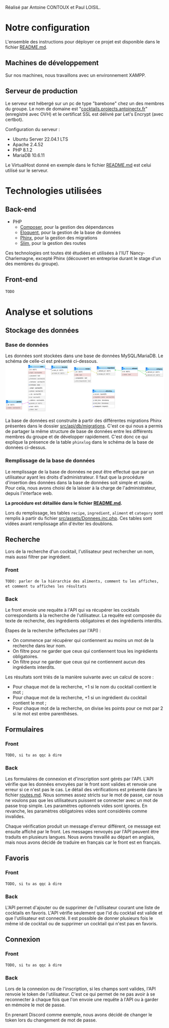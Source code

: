 Réalisé par Antoine CONTOUX et Paul LOISIL.

# Notre configuration
L'ensemble des instructions pour déployer ce projet est disponible dans le fichier [README.md](./README.md).

## Machines de développement
Sur nos machines, nous travaillons avec un environnement XAMPP.

## Serveur de production
Le serveur est hébergé sur un pc de type "barebone" chez un des membres du groupe.
Le nom de domaine est "[cocktails.projects.antoinectx.fr](https://cocktails.projects.antoinectx.fr)" (enregistré avec OVH) et le certificat SSL est délivré par Let's Encrypt (avec certbot).

Configuration du serveur :
 - Ubuntu Server 22.04.1 LTS
 - Apache 2.4.52
 - PHP 8.1.2
 - MariaDB 10.6.11

Le VirtualHost donné en exemple dans le fichier [README.md](./README.md) est celui utilisé sur le serveur.

# Technologies utilisées
## Back-end
 - PHP
   - [Composer](https://getcomposer.org/), pour la gestion des dépendances
   - [Eloquent](https://laravel.com/docs/8.x/eloquent), pour la gestion de la base de données
   - [Phinx](https://phinx.org/), pour la gestion des migrations
   - [Slim](https://www.slimframework.com/), pour la gestion des routes
 
Ces technologies ont toutes été étudiées et utilisées à l'IUT Nancy-Charlemagne, excepté Phinx (découvert en entreprise durant le stage d'un des membres du groupe).

## Front-end
```
TODO
```

# Analyse et solutions
## Stockage des données
### Base de données
Les données sont stockées dans une base de données MySQL/MariaDB. Le schéma de celle-ci est présenté ci-dessous.
![Schéma de la base de données](./conception/mysql.png)

La base de données est construite à partir des différentes migrations Phinx présentes dans le dossier [src/api/db/migrations](./src/api/db/migrations).
C'est ce qui nous a permis de partager la même structure de base de données entre les différents membres du groupe et de développer rapidement.
C'est donc ce qui explique la présence de la table `phinxlog` dans le schéma de la base de données ci-dessus.

### Remplissage de la base de données
Le remplissage de la base de données ne peut être effectué que par un utilisateur ayant les droits d'administrateur.
Il faut que la procédure d'insertion des données dans la base de données soit simple et rapide.
Pour cela, nous avons choisi de la laisser à la charge de l'administrateur, depuis l'interface web.

**La procédure est détaillée dans le fichier [README.md](./README.md).**

Lors du remplissage, les tables `recipe`, `ingredient`, `aliment` et `category` sont remplis à partir du fichier [src/assets/Donnees.inc.php](./src/assets/Donnees.inc.php).
Ces tables sont vidées avant remplissage afin d'éviter les doublons.

## Recherche
Lors de la recherche d'un cocktail, l'utilisateur peut rechercher un nom, mais aussi filtrer par ingrédient.
### Front
```
TODO: parler de la hiérarchie des aliments, comment tu les affiches, et comment tu affiches les résultats
```

### Back
Le front envoie une requête à l'API qui va récupérer les cocktails correspondants à la recherche de l'utilisateur.
La requête est composée du texte de recherche, des ingrédients obligatoires et des ingrédients interdits.

Étapes de la recherche (effectuées par l'API) :
 - On commence par récupérer qui contiennent au moins un mot de la recherche dans leur nom. 
 - On filtre pour ne garder que ceux qui contiennent tous les ingrédients obligatoires. 
 - On filtre pour ne garder que ceux qui ne contiennent aucun des ingrédients interdits.

Les résultats sont triés de la manière suivante avec un calcul de score :
 - Pour chaque mot de la recherche, +1 si le nom du cocktail contient le mot ;
 - Pour chaque mot de la recherche, +1 si un ingrédient du cocktail contient le mot ;
 - Pour chaque mot de la recherche, on divise les points pour ce mot par 2 si le mot est entre parenthèses.

## Formulaires
### Front
```
TODO, si tu as qqc à dire
```

### Back
Les formulaires de connexion et d'inscription sont gérés par l'API.
L'API vérifie que les données envoyées par le front sont valides et renvoie une erreur si ce n'est pas le cas.
Le détail des vérifications est présenté dans le fichier [routes.md](./conception/routes.md).
Nous sommes assez stricts sur le mot de passe, car nous ne voulons pas que les utilisateurs puissent se connecter avec un mot de passe trop simple.
Les paramètres optionnels vides sont ignorés. En revanche, les paramètres obligatoires vides sont considérés comme invalides.

Chaque vérification produit un message d'erreur différent, ce message est ensuite affiché par le front.
Les messages renvoyés par l'API peuvent être traduits en plusieurs langues. Nous avons travaillé au départ en anglais, mais nous avons décidé de traduire en français car le front est en français.

## Favoris
### Front
```
TODO, si tu as qqc à dire
```

### Back
L'API permet d'ajouter ou de supprimer de l'utilisateur courant une liste de cocktails en favoris.
L'API vérifie seulement que l'id du cocktail est valide et que l'utilisateur est connecté.
Il est possible de donner plusieurs fois le même id de cocktail ou de supprimer un cocktail qui n'est pas en favoris.

## Connexion
### Front
```
TODO, si tu as qqc à dire
```

### Back
Lors de la connexion ou de l'inscription, si les champs sont valides, l'API renvoie le token de l'utilisateur.
C'est ce qui permet de ne pas avoir à se reconnecter à chaque fois que l'on envoie une requête à l'API ou à garder en mémoire le mot de passe.

En prenant Discord comme exemple, nous avons décidé de changer le token lors du changement de mot de passe.
